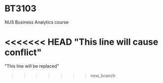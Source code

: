 # BT3103

NUS Business Analytics course

<<<<<<< HEAD
"This line will cause conflict" 
=======
"This line will be replaced" 
>>>>>>> new_branch
